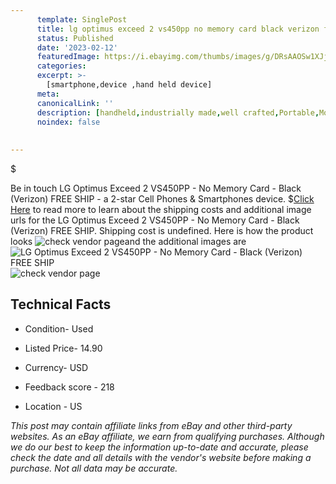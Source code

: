 ```yaml
---
      template: SinglePost
      title: lg optimus exceed 2 vs450pp no memory card black verizon free ship
      status: Published
      date: '2023-02-12'
      featuredImage: https://i.ebayimg.com/thumbs/images/g/DRsAAOSw1XJjd0ks/s-l225.jpg
      categories: 
      excerpt: >-
        [smartphone,device ,hand held device]
      meta:
      canonicalLink: ''
      description: [handheld,industrially made,well crafted,Portable,Mobile,Compact,Convenient,Lightweight,Maneuverable,Man-portable,Miniature,Carriable,Hand-held,Light,Holdable,Transportable,Mobile device,Pocket-sized,On-the-go,Wireless,Cordless,Compact size,Convenient size, smartphone,device ,hand held device]
      noindex: false
      
        
---
```

$

Be in touch LG Optimus Exceed 2 VS450PP - No Memory Card - Black (Verizon)  FREE SHIP - a 2-star Cell Phones & Smartphones device.
$[Click Here](https://www.ebay.com/itm/275544559056?hash=item4027bc4dd0%3Ag%3ADRsAAOSw1XJjd0ks&mkevt=1&mkcid=1&mkrid=711-53200-19255-0&campid=%253CePNCampaignId%253E&customid=%253CreferenceId%253E&toolid=10049) to read more to learn about the shipping costs and additional image urls for the LG Optimus Exceed 2 VS450PP - No Memory Card - Black (Verizon)  FREE SHIP. Shipping cost is undefined. Here is how the product looks ![check vendor page](https://i.ebayimg.com/thumbs/images/g/DRsAAOSw1XJjd0ks/s-l225.jpg)and the additional images are![LG Optimus Exceed 2 VS450PP - No Memory Card - Black (Verizon)  FREE SHIP](https://i.ebayimg.com/images/g/DRsAAOSw1XJjd0ks/s-l1600.jpg)![check vendor page](https://origin-galleryplus.ebayimg.com/ws/web/275544559056_2_0_1/225x225.jpg,https://origin-galleryplus.ebayimg.com/ws/web/275544559056_3_0_1/225x225.jpg,https://origin-galleryplus.ebayimg.com/ws/web/275544559056_4_0_1/225x225.jpg,https://origin-galleryplus.ebayimg.com/ws/web/275544559056_5_0_1/225x225.jpg,https://origin-galleryplus.ebayimg.com/ws/web/275544559056_6_0_1/225x225.jpg,https://origin-galleryplus.ebayimg.com/ws/web/275544559056_7_0_1/225x225.jpg,https://origin-galleryplus.ebayimg.com/ws/web/275544559056_8_0_1/225x225.jpg,https://origin-galleryplus.ebayimg.com/ws/web/275544559056_9_0_1/225x225.jpg,https://origin-galleryplus.ebayimg.com/ws/web/275544559056_10_0_1/225x225.jpg,https://origin-galleryplus.ebayimg.com/ws/web/275544559056_11_0_1/225x225.jpg)



 ## Technical Facts 



     
      

 - Condition- Used 


      

 - Listed Price- 14.90 


      

 - Currency- USD 


      

 - Feedback score - 218 


      

 - Location - US 


      
      

 *_This post may contain affiliate links from eBay and other third-party websites. As an eBay affiliate, we earn from qualifying purchases. Although we do our best to keep the information up-to-date and accurate, please check the date and all details with the vendor's website before making a purchase. Not all data may be accurate._*






